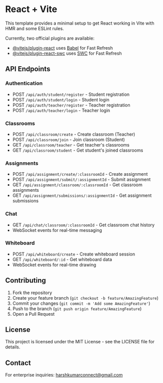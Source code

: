 # React + Vite

This template provides a minimal setup to get React working in Vite with HMR and some ESLint rules.

Currently, two official plugins are available:

- [@vitejs/plugin-react](https://github.com/vitejs/vite-plugin-react/blob/main/packages/plugin-react/README.md) uses [Babel](https://babeljs.io/) for Fast Refresh
- [@vitejs/plugin-react-swc](https://github.com/vitejs/vite-plugin-react-swc) uses [SWC](https://swc.rs/) for Fast Refresh

## API Endpoints

### Authentication
- POST `/api/auth/student/register` - Student registration
- POST `/api/auth/student/login` - Student login
- POST `/api/auth/teacher/register` - Teacher registration
- POST `/api/auth/teacher/login` - Teacher login

### Classrooms
- POST `/api/classroom/create` - Create classroom (Teacher)
- POST `/api/classroom/join` - Join classroom (Student)
- GET `/api/classroom/teacher` - Get teacher's classrooms
- GET `/api/classroom/student` - Get student's joined classrooms

### Assignments
- POST `/api/assignment/create/:classroomId` - Create assignment
- POST `/api/assignment/submit/:assignmentId` - Submit assignment
- GET `/api/assignment/classroom/:classroomId` - Get classroom assignments
- GET `/api/assignment/submissions/:assignmentId` - Get assignment submissions

### Chat
- GET `/api/chat/classroom/:classroomId` - Get classroom chat history
- WebSocket events for real-time messaging

### Whiteboard
- POST `/api/whiteboard/create` - Create whiteboard session
- GET `/api/whiteboard/:id` - Get whiteboard data
- WebSocket events for real-time drawing

## Contributing

1. Fork the repository
2. Create your feature branch (`git checkout -b feature/AmazingFeature`)
3. Commit your changes (`git commit -m 'Add some AmazingFeature'`)
4. Push to the branch (`git push origin feature/AmazingFeature`)
5. Open a Pull Request

## License

This project is licensed under the MIT License - see the LICENSE file for details.

## Contact

For enterprise inquiries: harshkumarconnect@gmail.com
